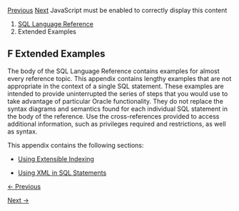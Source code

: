 [Previous](Oracle-SQL-Keywords.md) [Next](Using-Extensible-Indexing.md)
JavaScript must be enabled to correctly display this content

  1. [SQL Language Reference ](index.md)
  2. Extended Examples

## F  Extended Examples

The body of the SQL Language Reference contains examples for almost every
reference topic. This appendix contains lengthy examples that are not
appropriate in the context of a single SQL statement. These examples are
intended to provide uninterrupted the series of steps that you would use to
take advantage of particular Oracle functionality. They do not replace the
syntax diagrams and semantics found for each individual SQL statement in the
body of the reference. Use the cross-references provided to access additional
information, such as privileges required and restrictions, as well as syntax.

This appendix contains the following sections:

  * [Using Extensible Indexing](Using-Extensible-Indexing.md#GUID-BEAC690B-1FA4-4B31-9B28-FEAF45A01665)

  * [Using XML in SQL Statements](Using-XML-in-SQL-Statements.md#GUID-5FE21EC9-1F66-45F1-9FD8-ECA5336EDC14)


[← Previous](Oracle-SQL-Keywords.md)

[Next →](Using-Extensible-Indexing.md)
